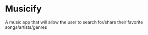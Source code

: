 # Musicify
A music app that will allow the user to search for/share their favorite songs/artists/genres
